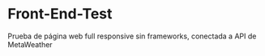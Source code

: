 # Front-End-Test
Prueba de página web full responsive sin frameworks, conectada a API de MetaWeather
